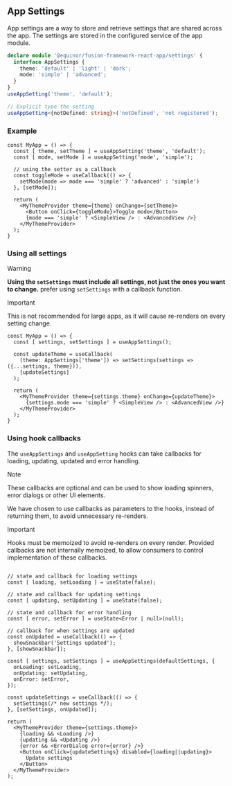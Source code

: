 ## App Settings

App settings are a way to store and retrieve settings that are shared across the app. The settings are stored in the configured service of the app module.

```ts
declare module '@equinor/fusion-framework-react-app/settings' {
  interface AppSettings {
    theme: 'default' | 'light' | 'dark';
    mode: 'simple' | 'advanced';
  }
}
useAppSetting('theme', 'default');

// Explicit type the setting
useAppSetting<{notDefined: string}>('notDefined', 'not registered');
```

### Example

```tsx
const MyApp = () => {
  const [ theme, setTheme ] = useAppSetting('theme', 'default');
  const [ mode, setMode ] = useAppSetting('mode', 'simple');

  // using the setter as a callback
  const toggleMode = useCallback(() => {
    setMode(mode => mode === 'simple' ? 'advanced' : 'simple')
  }, [setMode]);

  return (
    <MyThemeProvider theme={theme} onChange={setTheme}>
      <Button onClick={toggleMode}>Toggle mode</Button>
      {mode === 'simple' ? <SimpleView /> : <AdvancedView />}
    </MyThemeProvider>
  );
}
```

### Using all settings

> [!WARNING]
> **Using the `setSettings` must include all settings, not just the ones you want to change.**
> prefer using `setSettings` with a callback function.

> [!IMPORTANT]
> This is not recommended for large apps, as it will cause re-renders on every setting change.

```tsx
const MyApp = () => {
  const [ settings, setSettings ] = useAppSettings();

  const updateTheme = useCallback(
    (theme: AppSettings['theme']) => setSettings(settings => ({...settings, theme})),
    [updateSettings]
  );
      
  return (
    <MyThemeProvider theme={settings.theme} onChange={updateTheme}>
      {settings.mode === 'simple' ? <SimpleView /> : <AdvancedView />}
    </MyThemeProvider>
  );
}
```

### Using hook callbacks

The `useAppSettings` and `useAppSetting` hooks can take callbacks for loading, updating, updated and error handling.

> [!NOTE]
> These callbacks are optional and can be used to show loading spinners, error dialogs or other UI elements.
>
> We have chosen to use callbacks as parameters to the hooks, instead of returning them, to avoid unnecessary re-renders.

> [!IMPORTANT]
> Hooks must be memoized to avoid re-renders on every render. Provided callbacks are not internally memoized, to allow consumers to control implementation of these callbacks.

```tsx

// state and callback for loading settings
const [ loading, setLoading ] = useState(false);

// state and callback for updating settings
const [ updating, setUpdating ] = useState(false);

// state and callback for error handling
const [ error, setError ] = useState<Error | null>(null);

// callback for when settings are updated
const onUpdated = useCallback(() => {
  showSnackbar('Settings updated');
}, [showSnackbar]);

const [ settings, setSettings ] = useAppSettings(defaultSettings, {
  onLoading: setLoading,
  onUpdating: setUpdating,
  onError: setError,
});

const updateSettings = useCallback(() => {
  setSettings(/* new settings */);
}, [setSettings, onUpdated]);

return (
  <MyThemeProvider theme={settings.theme}>
    {loading && <Loading />}
    {updating && <Updating />}
    {error && <ErrorDialog error={error} />}
    <Button onClick={updateSettings} disabled={loading||updating}>
      Update settings
    </Button>
  </MyThemeProvider>
);
```
